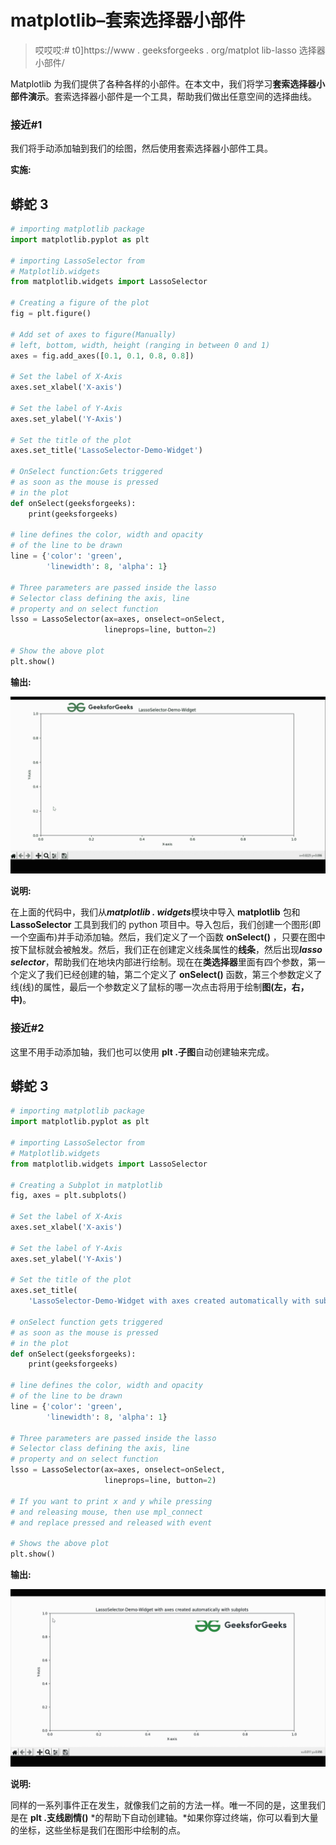 # matplotlib–套索选择器小部件

> 哎哎哎:# t0]https://www . geeksforgeeks . org/matplot lib-lasso 选择器小部件/

Matplotlib 为我们提供了各种各样的小部件。在本文中，我们将学习**套索选择器小部件演示**。套索选择器小部件是一个工具，帮助我们做出任意空间的选择曲线。

### **接近#1**

我们将手动添加轴到我们的绘图，然后使用套索选择器小部件工具。

**实施:**

## 蟒蛇 3

```py
# importing matplotlib package
import matplotlib.pyplot as plt

# importing LassoSelector from
# Matplotlib.widgets
from matplotlib.widgets import LassoSelector

# Creating a figure of the plot
fig = plt.figure()

# Add set of axes to figure(Manually)
# left, bottom, width, height (ranging in between 0 and 1)
axes = fig.add_axes([0.1, 0.1, 0.8, 0.8])

# Set the label of X-Axis
axes.set_xlabel('X-axis')

# Set the label of Y-Axis
axes.set_ylabel('Y-Axis')

# Set the title of the plot
axes.set_title('LassoSelector-Demo-Widget')

# OnSelect function:Gets triggered
# as soon as the mouse is pressed
# in the plot
def onSelect(geeksforgeeks):
    print(geeksforgeeks)

# line defines the color, width and opacity
# of the line to be drawn
line = {'color': 'green', 
        'linewidth': 8, 'alpha': 1}

# Three parameters are passed inside the lasso
# Selector class defining the axis, line
# property and on select function
lsso = LassoSelector(ax=axes, onselect=onSelect, 
                     lineprops=line, button=2)

# Show the above plot
plt.show()
```

**输出:**

![](img/6ea7d6b92afe8063c9a8fe40e65f5c16.png)

**说明:**

在上面的代码中，我们从***matplotlib . widgets***模块中导入 **matplotlib** 包和 **LassoSelector** 工具到我们的 python 项目中。导入包后，我们创建一个图形(即一个空画布)并手动添加轴。然后，我们定义了一个函数 **onSelect()** ，只要在图中按下鼠标就会被触发。然后，我们正在创建定义线条属性的**线条**，然后出现***lasso selector***，帮助我们在地块内部进行绘制。现在在**类选择器**里面有四个参数，第一个定义了我们已经创建的轴，第二个定义了 **onSelect()** 函数，第三个参数定义了线(线)的属性，最后一个参数定义了鼠标的哪一次点击将用于绘制**图(左，右，中)**。

### **接近#2**

这里不用手动添加轴，我们也可以使用 **plt .子图**自动创建轴来完成。

## 蟒蛇 3

```py
# importing matplotlib package
import matplotlib.pyplot as plt

# importing LassoSelector from
# Matplotlib.widgets
from matplotlib.widgets import LassoSelector

# Creating a Subplot in matplotlib
fig, axes = plt.subplots()

# Set the label of X-Axis
axes.set_xlabel('X-axis')

# Set the label of Y-Axis
axes.set_ylabel('Y-Axis')

# Set the title of the plot
axes.set_title(
    'LassoSelector-Demo-Widget with axes created automatically with subplots')

# onSelect function gets triggered
# as soon as the mouse is pressed
# in the plot
def onSelect(geeksforgeeks):
    print(geeksforgeeks)

# line defines the color, width and opacity
# of the line to be drawn
line = {'color': 'green',
        'linewidth': 8, 'alpha': 1}

# Three parameters are passed inside the lasso
# Selector class defining the axis, line
# property and on select function
lsso = LassoSelector(ax=axes, onselect=onSelect, 
                     lineprops=line, button=2)

# If you want to print x and y while pressing
# and releasing mouse, then use mpl_connect
# and replace pressed and released with event

# Shows the above plot
plt.show()
```

**输出:**

![](img/4974a8ec283391b98a1294fbe9d571c0.png)

**说明:**

同样的一系列事件正在发生，就像我们之前的方法一样。唯一不同的是，这里我们是在 **plt .支线剧情()** *的帮助下自动创建轴。*如果你穿过终端，你可以看到大量的坐标，这些坐标是我们在图形中绘制的点。